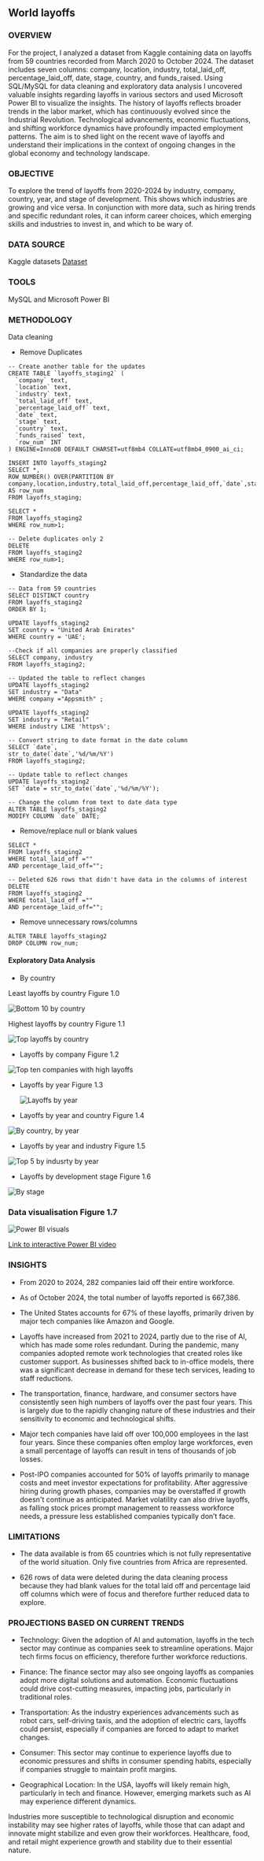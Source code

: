 ## World layoffs
### OVERVIEW

For the project, I analyzed a dataset from Kaggle containing data on layoffs from 59 countries recorded from March 2020 to October 2024. The dataset includes seven columns: company, location, industry, total_laid_off, percentage_laid_off, date, stage, country, and funds_raised. Using SQL/MySQL for data cleaning and exploratory data analysis I uncovered valuable insights regarding layoffs in various sectors and used Microsoft Power BI to visualize the insights.
The history of layoffs reflects broader trends in the labor market, which has continuously evolved since the Industrial Revolution. Technological advancements, economic fluctuations, and shifting workforce dynamics have profoundly impacted employment patterns. The aim is to shed light on the recent wave of layoffs and understand their implications in the context of ongoing changes in the global economy and technology landscape. 

### OBJECTIVE

To explore the trend of layoffs from 2020-2024 by industry, company, country, year, and stage of development.
This shows which industries are growing and vice versa. In conjunction with more data, such as hiring trends and specific redundant roles, it can inform career choices, which emerging skills and industries to invest in, and which to be wary of.

### DATA SOURCE

Kaggle datasets  [Dataset](https://www.kaggle.com/datasets/swaptr/layoffs-2022)

### TOOLS

MySQL and Microsoft Power BI

### METHODOLOGY

Data cleaning

- Remove Duplicates
```
-- Create another table for the updates
CREATE TABLE `layoffs_staging2` (
  `company` text,
  `location` text,
  `industry` text,
  `total_laid_off` text,
  `percentage_laid_off` text,
  `date` text,
  `stage` text,
  `country` text,
  `funds_raised` text,
  `row_num` INT
) ENGINE=InnoDB DEFAULT CHARSET=utf8mb4 COLLATE=utf8mb4_0900_ai_ci;
```
```
INSERT INTO layoffs_staging2
SELECT *,
ROW_NUMBER() OVER(PARTITION BY company,location,industry,total_laid_off,percentage_laid_off,`date`,stage,country,funds_raised) AS row_num
FROM layoffs_staging;

SELECT * 
FROM layoffs_staging2
WHERE row_num>1;

-- Delete duplicates only 2
DELETE 
FROM layoffs_staging2
WHERE row_num>1;
```
- Standardize the data
```
-- Data from 59 countries
SELECT DISTINCT country
FROM layoffs_staging2
ORDER BY 1;

UPDATE layoffs_staging2
SET country = "United Arab Emirates"
WHERE country = 'UAE';

--Check if all companies are properly classified
SELECT company, industry
FROM layoffs_staging2;

-- Updated the table to reflect changes
UPDATE layoffs_staging2
SET industry = "Data"
WHERE company ="Appsmith" ;

UPDATE layoffs_staging2
SET industry = "Retail"
WHERE industry LIKE 'https%';

-- Convert string to date format in the date column
SELECT `date`,
str_to_date(`date`,'%d/%m/%Y')
FROM layoffs_staging2;

-- Update table to reflect changes
UPDATE layoffs_staging2
SET `date`= str_to_date(`date`,'%d/%m/%Y');

-- Change the column from text to date data type
ALTER TABLE layoffs_staging2
MODIFY COLUMN `date` DATE;

```
- Remove/replace null or blank values
```--626 blank rows
SELECT * 
FROM layoffs_staging2
WHERE total_laid_off =""
AND percentage_laid_off="";

-- Deleted 626 rows that didn't have data in the columns of interest
DELETE
FROM layoffs_staging2
WHERE total_laid_off =""
AND percentage_laid_off="";
````
- Remove unnecessary rows/columns
```
ALTER TABLE layoffs_staging2
DROP COLUMN row_num;
```
#### Exploratory Data Analysis
- By country

Least layoffs by country Figure 1.0

![Bottom 10 by country](https://github.com/user-attachments/assets/5223b6c2-33fc-426f-a566-407879efa581)

Highest layoffs by country Figure 1.1

![Top layoffs by country](https://github.com/user-attachments/assets/e33fdf71-24ef-4c91-86a5-b7a4cea35792)

- Layoffs by company Figure 1.2

![Top ten companies with high layoffs](https://github.com/user-attachments/assets/c6560b60-b86f-4702-b493-cad45dca3fec)

- Layoffs by year Figure 1.3

  ![Layoffs by year](https://github.com/user-attachments/assets/ab2be937-178c-4a42-b2a7-61a0ccd432fc)

- Layoffs by year and country Figure 1.4

![By country, by year](https://github.com/user-attachments/assets/6b0c0bcf-fc8b-458c-a19a-f6320cfb3c27)

- Layoffs by year and industry Figure 1.5

![Top 5 by indusrty by year ](https://github.com/user-attachments/assets/91624252-dd45-4a2d-be3e-3af408709c65)

- Layoffs by development stage Figure 1.6

 ![By stage](https://github.com/user-attachments/assets/cee7c199-ab57-4edc-810d-1a4dbf349050)

### Data visualisation Figure 1.7

![Power BI visuals](https://github.com/user-attachments/assets/f168884d-3261-4d7e-8328-9915429e50a5)

[Link to interactive Power BI video](https://youtu.be/aARMfmcHkic)

### INSIGHTS

- From 2020 to 2024, 282 companies laid off their entire workforce.

- As of October 2024, the total number of layoffs reported is 667,386.

- The United States accounts for 67% of these layoffs, primarily driven by major tech companies like Amazon and Google.

- Layoffs have increased from 2021 to 2024, partly due to the rise of AI, which has made some roles redundant. During the pandemic, many companies adopted remote work technologies that created roles like customer support. As businesses shifted back to in-office models, there was a significant decrease in demand for these tech services, leading to staff reductions.

- The transportation, finance, hardware, and consumer sectors have consistently seen high numbers of layoffs over the past four years. This is largely due to the rapidly changing nature of these industries and their sensitivity to economic and technological shifts.

- Major tech companies have laid off over 100,000 employees in the last four years. Since these companies often employ large workforces, even a small percentage of layoffs can result in tens of thousands of job losses.

- Post-IPO companies accounted for 50% of layoffs primarily to manage costs and meet investor expectations for profitability. After aggressive hiring during growth phases, companies may be overstaffed if growth doesn't continue as anticipated. Market volatility can also drive layoffs, as falling stock prices prompt management to reassess workforce needs, a pressure less established companies typically don’t face.

### LIMITATIONS

- The data available is from 65 countries which is not fully representative of the world situation. Only five countries from Africa are represented.

- 626 rows of data were deleted during the data cleaning process because they had blank values for the total laid off and percentage laid off columns which were of focus and therefore further reduced data to explore.

### PROJECTIONS BASED ON CURRENT TRENDS

- Technology: Given the adoption of AI and automation, layoffs in the tech sector may continue as companies seek to streamline operations. Major tech firms focus on efficiency, therefore further workforce reductions.

- Finance: The finance sector may also see ongoing layoffs as companies adopt more digital solutions and automation. Economic fluctuations could drive cost-cutting measures, impacting jobs, particularly in traditional roles.

- Transportation: As the industry experiences advancements such as robot cars, self-driving taxis, and the adoption of electric cars, layoffs could persist, especially if companies are forced to adapt to market changes.

- Consumer: This sector may continue to experience layoffs due to economic pressures and shifts in consumer spending habits, especially if companies struggle to maintain profit margins.

- Geographical Location: In the USA, layoffs will likely remain high, particularly in tech and finance. However, emerging markets such as AI may experience different dynamics.

Industries more susceptible to technological disruption and economic instability may see higher rates of layoffs, while those that can adapt and innovate might stabilize and even grow their workforces. Healthcare, food, and retail might experience growth and stability due to their essential nature.
